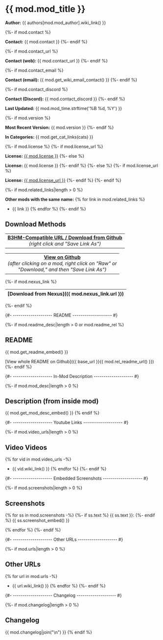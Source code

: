 # {{ mod.mod_title }}

**Author:** {{ authors[mod.mod_author].wiki_link() }}

{%- if mod.contact %}

**Contact:** {{ mod.contact }}
{%- endif %}

{%- if mod.contact_url %}

**Contact (web):** {{ mod.contact_url }}
{%- endif %}

{%- if mod.contact_email %}

**Contact (email):** {{ mod.get_wiki_email_contact() }}
{%- endif %}

{%- if mod.contact_discord %}

**Contact (Discord):** {{ mod.contact_discord }}
{%- endif %}

**Last Updated:** {{ mod.mod_time.strftime('%B %d, %Y') }}

{%- if mod.version %}

**Most Recent Version:** {{ mod.version }}
{%- endif %}

**In Categories:** {{ mod.get_cat_links(cats) }}

{%- if mod.license %}
{%- if mod.license_url %}

**License:** <a href="{{ mod.license_url }}">{{ mod.license }}</a>
{%- else %}

**License:** {{ mod.license }}
{%- endif %}
{%- else %}
{%- if mod.license_url %}

**License:** <a href="{{ mod.license_url }}">{{ mod.license_url }}</a>
{%- endif %}
{%- endif %}

{%- if mod.related_links|length > 0 %}

**Other mods with the same name:**
{% for link in mod.related_links %}
- {{ link }}
{% endfor %}
{%- endif %}

## Download Methods

<table>
<tr>
<td align="center">
<b><a href="{{ dl_base_url }}{{ mod.rel_url() }}">B3HM-Compatible URL / Download from Github</a></b>
<br/>
<em>(right click and "Save Link As")</em>
</td>
</tr>
</table>

<table>
<tr>
<td align="center">
<b><a href="{{ base_url }}{{ mod.rel_url_dir() }}">View on Github</a></b>
<br/>
<em>(after clicking on a mod, right click on "Raw" or<br/>"Download," and then "Save Link As")</em>
</td>
</tr>
</table>

{%- if mod.nexus_link %}

[Download from Nexus]({{ mod.nexus_link.url }}) |
----|
{%- endif %}

{#- -------------------- README -------------------- #}

{%- if mod.readme_desc|length > 0 or mod.readme_rel %}

## README

{{ mod.get_readme_embed() }}

[View whole README on Github]({{ base_url }}{{ mod.rel_readme_url() }})
{%- endif %}

{#- -------------------- In-Mod Description -------------------- #}

{%- if mod.mod_desc|length > 0 %}

## Description (from inside mod)

{{ mod.get_mod_desc_embed() }}
{% endif %}

{#- -------------------- Youtube Links -------------------- #}

{%- if mod.video_urls|length > 0 %}

## Video Videos

{% for vid in mod.video_urls -%}
- {{ vid.wiki_link() }}
{% endfor %}
{%- endif %}

{#- -------------------- Embedded Screenshots -------------------- #}

{%- if mod.screenshots|length > 0 %}

## Screenshots

{% for ss in mod.screenshots -%}
{%- if ss.text %}
{{ ss.text }}:
{%- endif %}
{{ ss.screenshot_embed() }}

{% endfor %}
{%- endif %}

{#- -------------------- Other URLs -------------------- #}

{%- if mod.urls|length > 0 %}

## Other URLs

{% for url in mod.urls -%}
- {{ url.wiki_link() }}
{% endfor %}
{%- endif %}

{#- -------------------- Changelog -------------------- #}

{%- if mod.changelog|length > 0 %}

## Changelog

{{ mod.changelog|join("\n") }}
{% endif %}
